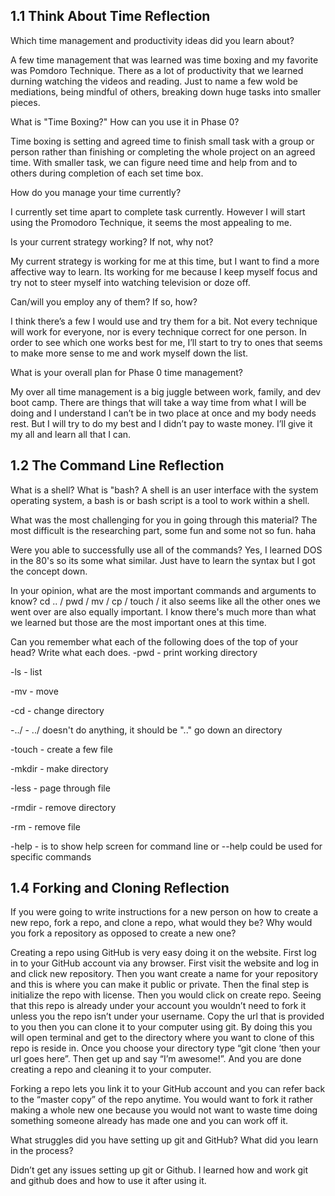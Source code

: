 ## 1.1 Think About Time Reflection


Which time management and productivity ideas did you learn about?

A few time management that was learned was time boxing and my favorite was Pomdoro Technique.  There as a lot of productivity that we learned durning watching the videos and reading.  Just to name a few wold be mediations, being mindful of others, breaking down huge tasks into smaller pieces.



What is "Time Boxing?" How can you use it in Phase 0?

Time boxing is setting and agreed time to finish small task with a group or person rather than finishing or completing the whole project on an agreed time.  With smaller task, we can figure need time and help from and to others during completion of each set time box.



How do you manage your time currently?

I currently set time apart to complete task currently.  However I will start using the Promodoro Technique, it seems the most appealing to me.



Is your current strategy working? If not, why not?

My current strategy is working for me at this time, but I want to find a more affective way to learn.  Its working for me because I keep myself focus and try not to steer myself into watching television or doze off.



Can/will you employ any of them? If so, how?

I think there’s a few I would use and try them for a bit.  Not every technique will work for everyone, nor is every technique correct for one person.  In order to see which one works best for me, I’ll start to try to ones that seems to make more sense to me and work myself down the list.



What is your overall plan for Phase 0 time management?

My over all time management is a big juggle between work, family, and dev boot camp.  There are things that will take a way time from what I will be doing and I understand I can’t be in two place at once  and my body needs rest.  But I will try to do my best and I didn’t pay to waste money.  I’ll give it my all and learn all that I can.


## 1.2 The Command Line Reflection


What is a shell? What is "bash?
A shell is an user interface with the system operating system, a bash is or bash script is a tool to work within a shell.

What was the most challenging for you in going through this material?
The most difficult is the researching part, some fun and some not so fun. haha

Were you able to successfully use all of the commands?
Yes, I learned DOS in the 80's so its some what similar.  Just have to learn the syntax but I got the concept down.

In your opinion, what are the most important commands and arguments to know?
cd .. / pwd / mv / cp / touch / it also seems like all the other ones we went over are also equally important.  I know there's much more than what we learned but those are the most important ones at this time.

Can you remember what each of the following does of the top of your head? Write what each does.
-pwd - print working directory

-ls - list

-mv - move

-cd - change directory

-../ - ../ doesn't do anything, it should be ".." go down an directory

-touch -  create a few file

-mkdir - make directory

-less - page through file

-rmdir - remove directory

-rm - remove file

-help - is to show help screen for command line or --help could be used for specific commands



## 1.4 Forking and Cloning Reflection


If you were going to write instructions for a new person on how to create a new repo, fork a repo, and clone a repo, what would they be? Why would you fork a repository as opposed to create a new one?

Creating a repo using GitHub is very easy doing it on the website.  First log in to your GitHub account via any browser.  First visit the website and log in and click new repository.  Then you want create a name for your repository and this is where you can make it public or private.  Then the final step is initialize the repo with license.  Then you would click on create repo.  Seeing that this repo is already under your account you wouldn’t need to fork it unless you the repo isn’t under your username.  Copy the url that is provided to you then you can clone it to your computer using git.  By doing this you will open terminal and get to the directory where you want to clone of this repo is reside in.  Once you choose your directory type “git clone ‘then your url goes here”.  Then get up and say “I’m awesome!”.  And you are done creating a repo and cleaning it to your computer.

Forking a repo lets you link it to your GitHub account and you can refer back to the “master copy” of the repo anytime.  You would want to fork it rather making a whole new one because you would not want to waste time doing something someone already has made one and you can work off it.



What struggles did you have setting up git and GitHub? What did you learn in the process?

Didn’t get any issues setting up git or Github.  I learned how and work git and github does and how to use it after using it.